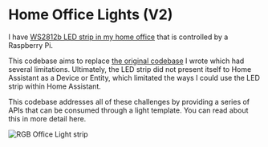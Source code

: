 # Home Office Lights (V2)
I have [WS2812b LED strip in my home office](https://www.jamesridgway.co.uk/using-a-raspberry-pi-to-make-my-office-desk-glow/) that is controlled by a Raspberry Pi.

This codebase aims to replace [the original codebase](https://github.com/jamesridgway/home-office-lights) I wrote which had several limitations. Ultimately, the LED strip did not present itself to Home Assistant as a Device or Entity, which limitated the ways I could use the LED strip within Home Assistant.

This codebase addresses all of these challenges by providing a series of APIs that can be consumed through a light template. You can read about this in more detail here.

![RGB Office Light strip](https://www.jamesridgway.co.uk/content/images/size/w2000/2020/10/desk-lights-orange.png)
